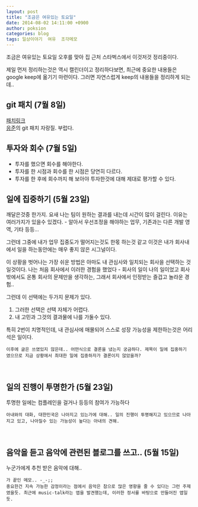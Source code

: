 ```yaml
---
layout: post
title: "조금은 여유있는 토요일"
date: 2014-08-02 14:11:00 +0900
author: poksion
categories: blog
tags: 일상이야기  여유  조각메모
---
```


조금은 여유있는 토요일 오후를 맞아 집 근처 스타벅스에서 이것저것 정리중이다.

제일 먼저 정리하는것은 역시 캘린더이고 정리하다보면, 최근에 중요한 내용들은 google keep에 옮기기 마련이다. 그러면 자연스럽게 keep의 내용들을 정리하게 되는데..

git 패치 (7월 8일)
------------------
[패치링크](http://marc.info/?l=git&m=140277759609977&w=2) <br/>
[응준](http://npcode.com)의 git 패치 자랑질. 부럽다.

투자와 회수 (7월 5일)
------------------
  * 투자를 했으면 회수를 해야한다.
  * 투자를 한 시점과 회수를 한 시점은 당연히 다르다.
  * 투자를 한 후에 회수까지 해 보아야 투자한것에 대해 제대로 평가할 수 있다.

일에 집중하기 (5월 23일)
--------------------
깨달은것중 한가지. 요새 나는 팀이 원하는 결과를 내는데 시간이 많이 걸린다. 이유는 여러가지가 있을수 있겠다. - 알아서 우선조정을 해야하는 업무, 기존과는 다른 개발 영역, 기타 등등...

그런데 그중에 내가 업무 집중도가 떨어지는것도 한몫 하는것 같고 이것은 내가 회사내에서 일을 하는동안에는 매우 좋지 않은 시그널이다.

이 상황을 벗어나는 가장 쉬운 방법은 아마도 내 관심사와 일치되는 회사을 선택하는 것 일것이다. 나는 처음 회사에서 이러한 경험을 했었다 - 회사의 일이 나의 일이었고 회사 밖에서도 온통 회사의 문제만을 생각하는, 그래서 회사에서 인정받는 즐겁고 놀라운 경험..

그런데 이 선택에는 두가지 문제가 있다.

  1. 그러한 선택은 선택 자체가 어렵다.
  2. 내 고민과 그것의 결과물에 나를 가둘수 있다.

특히 2번이 치명적인데, 내 관심사에 매몰되어 스스로 성장 가능성을 제한하는것은 어리석은 일이다.

```
이후에 글은 쓰였있지 않은데.. 어떤식으로 결론을 냈는지 궁금하다. 제목이 일에 집중하기 였으므로 지금 상황에서 최대한 일에 집중하자가 결론이지 않았을까?
```
<br/>
 
일의 진행이 투명한가 (5월 23일)
--------------------------
투명한 일에는 컴플레인을 걸거나 등등의 참여가 가능하다

```
아내와의 대화, 대한민국은 나아지고 있는가에 대해.. 일의 진행이 투명해지고 있으므로 나아지고 있고, 나아질수 있는 가능성이 높다는 아내의 견해.
```
<br/>

음악을 듣고 음악에 관련된 블로그를 쓰고.. (5월 15일)
-----------------------------------------
누군가에게 추천 받은 음악에 대해..

```
가 끝인 메모.. -_-;;
중요한건 지속 가능한 감정이라는 점에서 음악은 참으로 많은 영향을 줄 수 있다는 그런 주제였을듯. 최근에 music-talk라는 앱을 발견했는데, 이러한 정서를 바탕으로 만들어진 앱일듯.
```
<br/>

